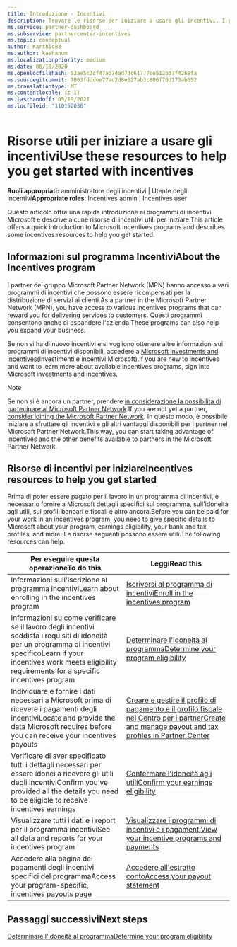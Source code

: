 ```yaml
---
title: Introduzione - Incentivi
description: Trovare le risorse per iniziare a usare gli incentivi. I passaggi includono la conferma del soddisfacimento dei requisiti di idoneità e l'invio dei dettagli bancari, fiscali e dei pagamenti.
ms.service: partner-dashboard
ms.subservice: partnercenter-incentives
ms.topic: conceptual
author: Karthic83
ms.author: kashanum
ms.localizationpriority: medium
ms.date: 08/10/2020
ms.openlocfilehash: 53ae5c3cf47ab74ad7dc61777ce512b37f4269fa
ms.sourcegitcommit: 7063fdddee77ad2d8e627ab3c806f76d173ab652
ms.translationtype: MT
ms.contentlocale: it-IT
ms.lasthandoff: 05/19/2021
ms.locfileid: "110152036"
---
```

# <a name="use-these-resources-to-help-you-get-started-with-incentives"></a><span data-ttu-id="bd9b4-104">Risorse utili per iniziare a usare gli incentivi</span><span class="sxs-lookup"><span data-stu-id="bd9b4-104">Use these resources to help you get started with incentives</span></span>

<span data-ttu-id="bd9b4-105">**Ruoli appropriati:** amministratore degli incentivi | Utente degli incentivi</span><span class="sxs-lookup"><span data-stu-id="bd9b4-105">**Appropriate roles**: Incentives admin | Incentives user</span></span>

<span data-ttu-id="bd9b4-106">Questo articolo offre una rapida introduzione ai programmi di incentivi Microsoft e descrive alcune risorse di incentivi utili per iniziare.</span><span class="sxs-lookup"><span data-stu-id="bd9b4-106">This article offers a quick introduction to Microsoft incentives programs and describes some incentives resources to help you get started.</span></span>

## <a name="about-the-incentives-program"></a><span data-ttu-id="bd9b4-107">Informazioni sul programma Incentivi</span><span class="sxs-lookup"><span data-stu-id="bd9b4-107">About the Incentives program</span></span>

<span data-ttu-id="bd9b4-108">I partner del gruppo Microsoft Partner Network (MPN) hanno accesso a vari programmi di incentivi che possono essere ricompensati per la distribuzione di servizi ai clienti.</span><span class="sxs-lookup"><span data-stu-id="bd9b4-108">As a partner in the Microsoft Partner Network (MPN), you have access to various incentives programs that can reward you for delivering services to customers.</span></span> <span data-ttu-id="bd9b4-109">Questi programmi consentono anche di espandere l'azienda.</span><span class="sxs-lookup"><span data-stu-id="bd9b4-109">These programs can also help you expand your business.</span></span>

<span data-ttu-id="bd9b4-110">Se non si ha di nuovo incentivi e si vogliono ottenere altre informazioni sui programmi di incentivi disponibili, accedere a [Microsoft investments and incentives](https://partner.microsoft.com/membership/partner-incentives)(Investimenti e incentivi Microsoft).</span><span class="sxs-lookup"><span data-stu-id="bd9b4-110">If you are new to incentives and want to learn more about available incentives programs, sign into [Microsoft investments and incentives](https://partner.microsoft.com/membership/partner-incentives).</span></span>

> [!NOTE]
> <span data-ttu-id="bd9b4-111">Se non si è ancora un partner, prendere [in considerazione la possibilità di partecipare al Microsoft Partner Network](https://partner.microsoft.com/membership).</span><span class="sxs-lookup"><span data-stu-id="bd9b4-111">If you are not yet a partner, [consider joining the Microsoft Partner Network](https://partner.microsoft.com/membership).</span></span> <span data-ttu-id="bd9b4-112">In questo modo, è possibile iniziare a sfruttare gli incentivi e gli altri vantaggi disponibili per i partner nel Microsoft Partner Network.</span><span class="sxs-lookup"><span data-stu-id="bd9b4-112">This way, you can start taking advantage of incentives and the other benefits available to partners in the Microsoft Partner Network.</span></span>  

## <a name="incentives-resources-to-help-you-get-started"></a><span data-ttu-id="bd9b4-113">Risorse di incentivi per iniziare</span><span class="sxs-lookup"><span data-stu-id="bd9b4-113">Incentives resources to help you get started</span></span>

<span data-ttu-id="bd9b4-114">Prima di poter essere pagato per il lavoro in un programma di incentivi, è necessario fornire a Microsoft dettagli specifici sul programma, sull'idoneità agli utili, sui profili bancari e fiscali e altro ancora.</span><span class="sxs-lookup"><span data-stu-id="bd9b4-114">Before you can be paid for your work in an incentives program, you need to give specific details to Microsoft about your program, earnings eligibility, your bank and tax profiles, and more.</span></span> <span data-ttu-id="bd9b4-115">Le risorse seguenti possono essere utili.</span><span class="sxs-lookup"><span data-stu-id="bd9b4-115">The following resources can help.</span></span>

|  <span data-ttu-id="bd9b4-116">**Per eseguire questa operazione**</span><span class="sxs-lookup"><span data-stu-id="bd9b4-116">**To do this**</span></span>  |  <span data-ttu-id="bd9b4-117">**Leggi**</span><span class="sxs-lookup"><span data-stu-id="bd9b4-117">**Read this**</span></span>  |
|--------------|-----------|
| <span data-ttu-id="bd9b4-118">Informazioni sull'iscrizione al programma incentivi</span><span class="sxs-lookup"><span data-stu-id="bd9b4-118">Learn about enrolling in the incentives program</span></span> | [<span data-ttu-id="bd9b4-119">Iscriversi al programma di incentivi</span><span class="sxs-lookup"><span data-stu-id="bd9b4-119">Enroll in the incentives program</span></span>](incentives-enroll.md)  |
| <span data-ttu-id="bd9b4-120">Informazioni su come verificare se il lavoro degli incentivi soddisfa i requisiti di idoneità per un programma di incentivi specifico</span><span class="sxs-lookup"><span data-stu-id="bd9b4-120">Learn if your incentives work meets eligibility requirements for a specific incentives program</span></span> | [<span data-ttu-id="bd9b4-121">Determinare l'idoneità al programma</span><span class="sxs-lookup"><span data-stu-id="bd9b4-121">Determine your program eligibility</span></span>](incentives-determined-your-program-eligibility.md)  |
| <span data-ttu-id="bd9b4-122">Individuare e fornire i dati necessari a Microsoft prima di ricevere i pagamenti degli incentivi</span><span class="sxs-lookup"><span data-stu-id="bd9b4-122">Locate and provide the data Microsoft requires before you can receive your incentives payouts</span></span> | [<span data-ttu-id="bd9b4-123">Creare e gestire il profilo di pagamento e il profilo fiscale nel Centro per i partner</span><span class="sxs-lookup"><span data-stu-id="bd9b4-123">Create and manage payout and tax profiles in Partner Center</span></span>](incentives-create-and-manage-your-payout-and-tax-profiles.md)  |
| <span data-ttu-id="bd9b4-124">Verificare di aver specificato tutti i dettagli necessari per essere idonei a ricevere gli utili degli incentivi</span><span class="sxs-lookup"><span data-stu-id="bd9b4-124">Confirm you’ve provided all the details you need to be eligible to receive incentives earnings</span></span> | [<span data-ttu-id="bd9b4-125">Confermare l'idoneità agli utili</span><span class="sxs-lookup"><span data-stu-id="bd9b4-125">Confirm your earnings eligibility</span></span>](incentives-confirm-your-earnings-eligibility.md)  |
| <span data-ttu-id="bd9b4-126">Visualizzare tutti i dati e i report per il programma incentivi</span><span class="sxs-lookup"><span data-stu-id="bd9b4-126">See all data and reports for your incentives program</span></span> | [<span data-ttu-id="bd9b4-127">Visualizzare i programmi di incentivi e i pagamenti</span><span class="sxs-lookup"><span data-stu-id="bd9b4-127">View your incentive programs and payments</span></span>](understand-incentive-payouts.md)  |
| <span data-ttu-id="bd9b4-128">Accedere alla pagina dei pagamenti degli incentivi specifici del programma</span><span class="sxs-lookup"><span data-stu-id="bd9b4-128">Access your program-specific, incentives payouts page</span></span> | [<span data-ttu-id="bd9b4-129">Accedere all'estratto conto</span><span class="sxs-lookup"><span data-stu-id="bd9b4-129">Access your payout statement</span></span>](payout-statement.md)  |

## <a name="next-steps"></a><span data-ttu-id="bd9b4-130">Passaggi successivi</span><span class="sxs-lookup"><span data-stu-id="bd9b4-130">Next steps</span></span>

[<span data-ttu-id="bd9b4-131">Determinare l'idoneità al programma</span><span class="sxs-lookup"><span data-stu-id="bd9b4-131">Determine your program eligibility</span></span>](incentives-determined-your-program-eligibility.md)
